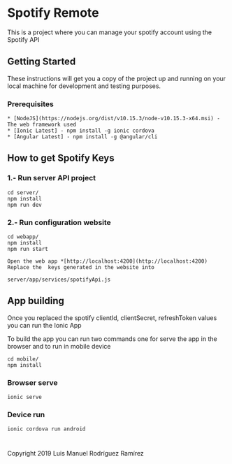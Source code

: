 # Spotify Remote
This is a project where you can manage your spotify account using the Spotify API

## Getting Started
These instructions will get you a copy of the project up and running on your local machine for development and testing purposes.

### Prerequisites
```
* [NodeJS](https://nodejs.org/dist/v10.15.3/node-v10.15.3-x64.msi) - The web framework used
* [Ionic Latest] - npm install -g ionic cordova
* [Angular Latest] - npm install -g @angular/cli
```

## How to get Spotify Keys
### 1.- Run server API project
```
cd server/
npm install
npm run dev
```
### 2.- Run configuration website
```
cd webapp/
npm install
npm run start

Open the web app *[http://localhost:4200](http://localhost:4200)
Replace the  keys generated in the website into 

server/app/services/spotifyApi.js
````

## App building
Once you replaced the spotify clientId, clientSecret, refreshToken values you can run the Ionic App

To build the app you can run two commands one for serve the app in the browser and to run in mobile device
```
cd mobile/
npm install
```
### Browser serve
```
ionic serve
```
### Device run
```
ionic cordova run android
```

# 

Copyright 2019 Luis Manuel Rodríguez Ramírez
